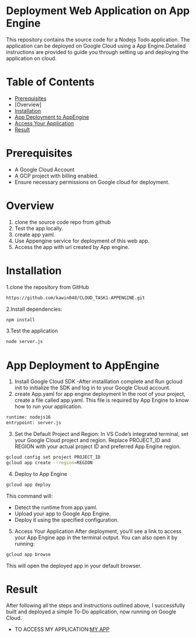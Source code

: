 # Deployment Web Application on App Engine
This repository contains the source code for a Nodejs Todo application. The application can be deployed  on Google Cloud using a App Engine.Detailed instructions are provided to guide you through setting up and deploying the application on cloud.

# Table of Contents
- [Prerequisites](https://github.com/kawin048/CLOUD_TASK1-APPENGINE/blob/main/README.md#prerequisites)
- [Overview]
- [Installation](https://github.com/kawin048/CLOUD_TASK1-APPENGINE/blob/main/README.md#installation)
- [App Deployment to AppEngine](https://github.com/kawin048/CLOUD_TASK1-APPENGINE/blob/main/README.md#app-deployment-to-appengine)
- [Access Your Application]()
- [Result](https://github.com/kawin048/CLOUD_TASK1-APPENGINE/blob/main/README.md#result)

# Prerequisites
- A Google Cloud Account 
- A GCP project with billing enabled.
- Ensure necessary permissions on Google cloud for deployment.
  

# Overview
1. clone the source code repo from github
2. Test the app locally.
3. create app yaml.
4. Use Appengine service for deployment of this web app.
5. Access the app with url created by App engine.
   
# Installation
1.clone the repository from GitHub
```bash
https://github.com/kawin048/CLOUD_TASK1-APPENGINE.git
```
2.Install dependencies:

```bash
npm install
```

3.Test the application
```bash
node server.js
```

# App Deployment to AppEngine

1. Install Google Cloud SDK
    -After installlation complete and Run gcloud init to initialize the SDK and log in to your Google Cloud account.
2. create App.yaml for app engine deployment
     In the root of your project, create a file called app.yaml. This file is required by App Engine to know how to run your application.
```bash
runtime: nodejs16
entrypoint: server.js
```
3. Set the Default Project and Region:
   In VS Code’s integrated terminal, set your Google Cloud project and region. Replace PROJECT_ID and REGION with your actual project ID and preferred App Engine region.
```bash
gcloud config set project PROJECT_ID
gcloud app create --region=REGION
```
4. Deploy to App Engine
```bash
gcloud app deploy
```
This command will:

- Detect the runtime from app.yaml.
- Upload your app to Google App Engine.
- Deploy it using the specified configuration.

5. Access Your Application
After deployment, you’ll see a link to access your App Engine app in the terminal output. You can also open it by running:
```bash
gcloud app browse
```
This will open the deployed app in your default browser.

# Result
After following all the steps and instructions outlined above, I successfully built and deployed a simple To-Do application, now running on Google Cloud.
- TO ACCESS MY APPLICATION:[MY APP](https://asuvath-msd07.as.r.appspot.com/)



  
